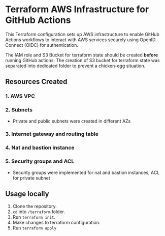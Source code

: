 # Terraform AWS Infrastructure for GitHub Actions

This Terraform configuration sets up AWS infrastructure to enable GitHub Actions workflows to interact with AWS services securely using OpenID Connect (OIDC) for authentication.

The IAM role and S3 Bucket for terraform state should be created **before** running GitHub actions. The creation of S3 bucket for terraform state was separated into dedicated folder to prevent a chicken-egg situation.

## Resources Created

### 1. AWS VPC

### 2. Subnets
- Private and public subnets were created in different AZs

### 3. Internet gateway and routing table

### 4. Nat and bastion instance

### 5. Security groups and ACL
- Security groups were implemented for nat and bastion instances, ACL for private subnet

## Usage locally

1. Clone the repository.
2. `cd` into `/terraform` folder.
3. Run `terraform init`.
4. Make changes to terraform configuration.
5. Run `terraform apply`

